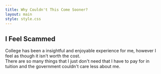 ```yaml
---
title: Why Couldn't This Come Sooner?
layout: main
style: style.css
---
```


## I Feel Scammed  
College has been a insightful and enjoyable experience for me, however I feel as though it isn't worth the cost.  
There are so many things that I just don't need that I have to pay for in tuition and the government couldn't care less about me.  
